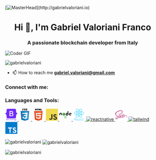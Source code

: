[![MasterHead]([https://cdn-eaekd.nitrocdn.com/CxTeoSPKdjdqTSxLEEGaKiGroHlKASqH/assets/images/optimized/rev-d765668/wp-content/uploads/2022/08/5429f443d929b6f56e21792899af311a.gif](https://miro.medium.com/v2/resize:fit:786/format:webp/0*L5L-j24Ys3gZKVTU.gif))](http://gabrielvaloriani.io)
<h1 align="center">Hi 👋, I'm Gabriel Valoriani Franco</h1>
<h3 align="center">A passionate blockchain developer from Italy</h3> 
<img alt="Coder GIF" height=250 width=350 src="https://magiccopy.xyz/assets/images/hadder.gif" />
<p align="left"> <img src="https://komarev.com/ghpvc/?username=gabrielvaloriani&label=Profile%20views&color=0e75b6&style=flat" alt="gabrielvaloriani" /> </p>


- 📫 How to reach me **gabriel.valoriani@gmail.com**


<h3 align="left">Connect with me:</h3>
<p align="left">
</p>


<h3 align="left">Languages and Tools:</h3>
<p align="left"> <a href="https://getbootstrap.com" target="_blank" rel="noreferrer"> <img src="https://raw.githubusercontent.com/devicons/devicon/master/icons/bootstrap/bootstrap-plain-wordmark.svg" alt="bootstrap" width="40" height="40"/> </a> <a href="https://www.w3schools.com/css/" target="_blank" rel="noreferrer"> <img src="https://raw.githubusercontent.com/devicons/devicon/master/icons/css3/css3-original-wordmark.svg" alt="css3" width="40" height="40"/> </a> <a href="https://www.w3.org/html/" target="_blank" rel="noreferrer"> <img src="https://raw.githubusercontent.com/devicons/devicon/master/icons/html5/html5-original-wordmark.svg" alt="html5" width="40" height="40"/> </a> <a href="https://developer.mozilla.org/en-US/docs/Web/JavaScript" target="_blank" rel="noreferrer"> <img src="https://raw.githubusercontent.com/devicons/devicon/master/icons/javascript/javascript-original.svg" alt="javascript" width="40" height="40"/> </a> <a href="https://nodejs.org" target="_blank" rel="noreferrer"> <img src="https://raw.githubusercontent.com/devicons/devicon/master/icons/nodejs/nodejs-original-wordmark.svg" alt="nodejs" width="40" height="40"/> </a> <a href="https://reactjs.org/" target="_blank" rel="noreferrer"> <img src="https://raw.githubusercontent.com/devicons/devicon/master/icons/react/react-original-wordmark.svg" alt="react" width="40" height="40"/> </a> <a href="https://reactnative.dev/" target="_blank" rel="noreferrer"> <img src="https://reactnative.dev/img/header_logo.svg" alt="reactnative" width="40" height="40"/> </a> <a href="https://sass-lang.com" target="_blank" rel="noreferrer"> <img src="https://raw.githubusercontent.com/devicons/devicon/master/icons/sass/sass-original.svg" alt="sass" width="40" height="40"/> </a> <a href="https://tailwindcss.com/" target="_blank" rel="noreferrer"> <img src="https://www.vectorlogo.zone/logos/tailwindcss/tailwindcss-icon.svg" alt="tailwind" width="40" height="40"/> </a> <a href="https://www.typescriptlang.org/" target="_blank" rel="noreferrer"> <img src="https://raw.githubusercontent.com/devicons/devicon/master/icons/typescript/typescript-original.svg" alt="typescript" width="40" height="40"/> </a> </p>


<p><img align="left" src="https://github-readme-stats.vercel.app/api/top-langs?username=gabrielvaloriani&show_icons=true&locale=en&layout=compact" alt="gabrielvaloriani" /></p>


<p>&nbsp;<img align="center" src="https://github-readme-stats.vercel.app/api?username=gabrielvaloriani&show_icons=true&locale=en" alt="gabrielvaloriani" /></p>


<p><img align="center" src="https://github-readme-streak-stats.herokuapp.com/?user=gabrielvaloriani&" alt="gabrielvaloriani" /></p>
